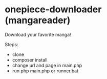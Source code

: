 # onepiece-downloader (mangareader)

Download your favorite manga!

Steps:
* clone
* composer install
* change url and page in main.php
* run php main.php or runner.bat
